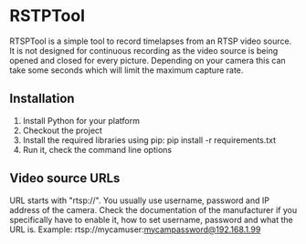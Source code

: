 # RSTPTool 

RTSPTool is a simple tool to record timelapses from an RTSP video source. It is not designed for continuous recording as the video source is being opened 
and closed for every picture. Depending on your camera this can take some seconds which will limit the maximum capture rate.

## Installation

1. Install Python for your platform
2. Checkout the project
3. Install the required libraries using pip:
   pip install -r requirements.txt
4. Run it, check the command line options

## Video source URLs

URL starts with "rtsp://". You usually use username, password and IP address of the camera. Check the documentation of the manufacturer if you specifically 
have to enable it, how to set username, password and what the URL is.
Example:
rtsp://mycamuser:mycampassword@192.168.1.99
